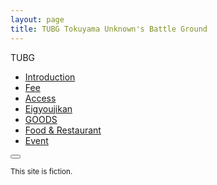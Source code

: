 ```yaml
---
layout: page
title: TUBG Tokuyama Unknown's Battle Ground
---
```


<nav class="navbar navbar-default">
    <div class="container">
        <div class="navbar-header">
            <a class="navbar-brand">TUBG</a>
        </div>
        <ul class="nav navbar-nav">
            <li class="active"><a href="#">Introduction</a></li>
            <li><a href="#">Fee</a></li>
            <li><a href="#">Access</a></li>
            <li><a href="#">Eigyoujikan</a></li>
            <li><a href="#">GOODS</a></li>
            <li><a href="#">Food & Restaurant</a></li>
            <li><a href="#">Event</a></li>
        </ul>
        <!-- 4.ボタン -->
        <button type="button" class="btn btn-default navbar-btn">
            <span class="glyphicon glyphicon-envelope"></span>
        </button>
    </div>
</nav>

<small>This site is fiction.</small>
